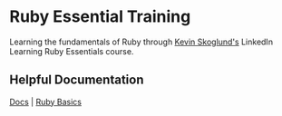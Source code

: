 # Ruby Essential Training

Learning the fundamentals of Ruby through [Kevin Skoglund's](https://github.com/kevinskoglund) LinkedIn Learning Ruby Essentials course.

## Helpful Documentation

[Docs](docs/) | [Ruby Basics](docs/ruby.md)
